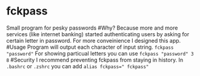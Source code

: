 # fckpass
Small program for pesky passwords
#Why?
Because more and more services (like internet banking) started authenticating users by asking for certain letter in password. For more conveinience I designed this app.
#Usage
Program will output each character of input string. 
`fckpass "password"`
For showing particual letters you can use 
`fckpass "password" 3 8`
#Security 
I recommend preventing fckpass from staying in history.
In `.bashrc` or `.zshrc` you can add 
`alias fckpass=" fckpass"`